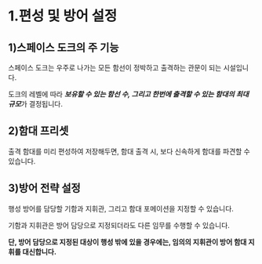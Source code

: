 # 1.편성 및 방어 설정

## 1)스페이스 도크의 주 기능

 스페이스 도크는 우주로 나가는 모든 함선이 정박하고 출격하는 관문이 되는 시설입니다.

도크의 레벨에 따라 ***보유할 수 있는 함선 수, 그리고 한번에 출격할 수 있는 함대의 최대 규모***가 결정됩니다.



## 2)함대 프리셋

 출격 함대를 미리 편성하여 저장해두면, 함대 출격 시, 보다 신속하게 함대를 파견할 수 있습니다.



## 3)방어 전략 설정

 행성 방어를 담당할 기함과 지휘관, 그리고 함대 포메이션을 지정할 수 있습니다.

기함과 지휘관은 방어 담당으로 지정되더라도 다른 임무를 수행할 수 있습니다.

**단, 방어 담당으로 지정된 대상이 행성 밖에 있을 경우에는, 임의의 지휘관이 방어 함대 지휘를 대신합니다.**